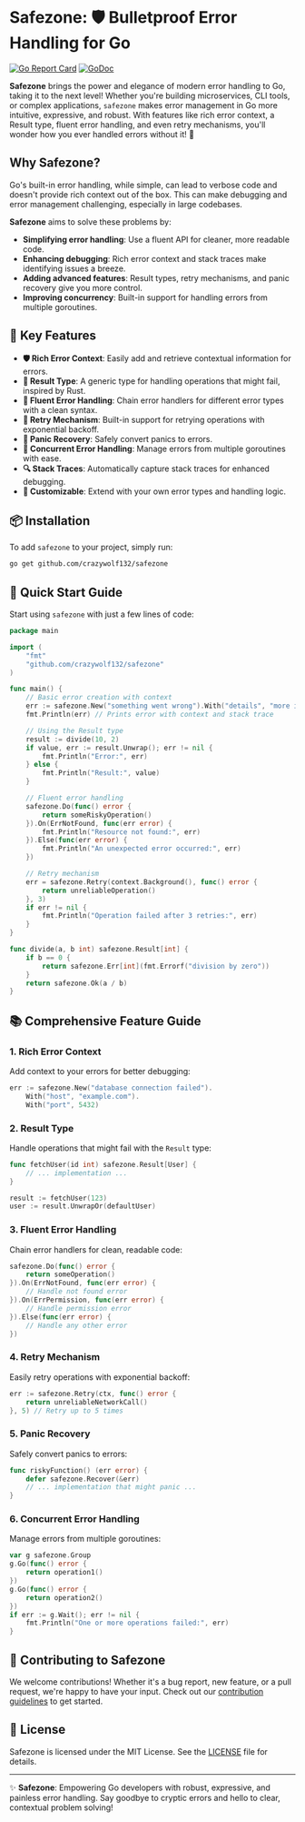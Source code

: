# Safezone: 🛡️ Bulletproof Error Handling for Go

[![Go Report Card](https://goreportcard.com/badge/github.com/crazywolf132/safezone)](https://goreportcard.com/report/github.com/crazywolf132/safezone)
[![GoDoc](https://godoc.org/github.com/crazywolf132/safezone?status.svg)](https://godoc.org/github.com/crazywolf132/safezone)

**Safezone** brings the power and elegance of modern error handling to Go, taking it to the next level! Whether you're building microservices, CLI tools, or complex applications, `safezone` makes error management in Go more intuitive, expressive, and robust. With features like rich error context, a Result type, fluent error handling, and even retry mechanisms, you'll wonder how you ever handled errors without it! 🚀

## Why Safezone?

Go's built-in error handling, while simple, can lead to verbose code and doesn't provide rich context out of the box. This can make debugging and error management challenging, especially in large codebases.

**Safezone** aims to solve these problems by:

- **Simplifying error handling**: Use a fluent API for cleaner, more readable code.
- **Enhancing debugging**: Rich error context and stack traces make identifying issues a breeze.
- **Adding advanced features**: Result types, retry mechanisms, and panic recovery give you more control.
- **Improving concurrency**: Built-in support for handling errors from multiple goroutines.

## 🌟 Key Features

- **🛡️ Rich Error Context**: Easily add and retrieve contextual information for errors.
- **🎁 Result Type**: A generic type for handling operations that might fail, inspired by Rust.
- **🔗 Fluent Error Handling**: Chain error handlers for different error types with a clean syntax.
- **🔄 Retry Mechanism**: Built-in support for retrying operations with exponential backoff.
- **🦺 Panic Recovery**: Safely convert panics to errors.
- **🧵 Concurrent Error Handling**: Manage errors from multiple goroutines with ease.
- **🔍 Stack Traces**: Automatically capture stack traces for enhanced debugging.
- **🔧 Customizable**: Extend with your own error types and handling logic.

## 📦 Installation

To add `safezone` to your project, simply run:

```bash
go get github.com/crazywolf132/safezone
```

## 🚀 Quick Start Guide

Start using `safezone` with just a few lines of code:

```go
package main

import (
    "fmt"
    "github.com/crazywolf132/safezone"
)

func main() {
    // Basic error creation with context
    err := safezone.New("something went wrong").With("details", "more info")
    fmt.Println(err) // Prints error with context and stack trace

    // Using the Result type
    result := divide(10, 2)
    if value, err := result.Unwrap(); err != nil {
        fmt.Println("Error:", err)
    } else {
        fmt.Println("Result:", value)
    }

    // Fluent error handling
    safezone.Do(func() error {
        return someRiskyOperation()
    }).On(ErrNotFound, func(err error) {
        fmt.Println("Resource not found:", err)
    }).Else(func(err error) {
        fmt.Println("An unexpected error occurred:", err)
    })

    // Retry mechanism
    err = safezone.Retry(context.Background(), func() error {
        return unreliableOperation()
    }, 3)
    if err != nil {
        fmt.Println("Operation failed after 3 retries:", err)
    }
}

func divide(a, b int) safezone.Result[int] {
    if b == 0 {
        return safezone.Err[int](fmt.Errorf("division by zero"))
    }
    return safezone.Ok(a / b)
}
```

## 📚 Comprehensive Feature Guide

### 1. Rich Error Context

Add context to your errors for better debugging:

```go
err := safezone.New("database connection failed").
    With("host", "example.com").
    With("port", 5432)
```

### 2. Result Type

Handle operations that might fail with the `Result` type:

```go
func fetchUser(id int) safezone.Result[User] {
    // ... implementation ...
}

result := fetchUser(123)
user := result.UnwrapOr(defaultUser)
```

### 3. Fluent Error Handling

Chain error handlers for clean, readable code:

```go
safezone.Do(func() error {
    return someOperation()
}).On(ErrNotFound, func(err error) {
    // Handle not found error
}).On(ErrPermission, func(err error) {
    // Handle permission error
}).Else(func(err error) {
    // Handle any other error
})
```

### 4. Retry Mechanism

Easily retry operations with exponential backoff:

```go
err := safezone.Retry(ctx, func() error {
    return unreliableNetworkCall()
}, 5) // Retry up to 5 times
```

### 5. Panic Recovery

Safely convert panics to errors:

```go
func riskyFunction() (err error) {
    defer safezone.Recover(&err)
    // ... implementation that might panic ...
}
```

### 6. Concurrent Error Handling

Manage errors from multiple goroutines:

```go
var g safezone.Group
g.Go(func() error {
    return operation1()
})
g.Go(func() error {
    return operation2()
})
if err := g.Wait(); err != nil {
    fmt.Println("One or more operations failed:", err)
}
```

## 🤝 Contributing to Safezone

We welcome contributions! Whether it's a bug report, new feature, or a pull request, we're happy to have your input. Check out our [contribution guidelines](CONTRIBUTING.md) to get started.

## 📄 License

Safezone is licensed under the MIT License. See the [LICENSE](LICENSE) file for details.

---

✨ **Safezone**: Empowering Go developers with robust, expressive, and painless error handling. Say goodbye to cryptic errors and hello to clear, contextual problem solving!